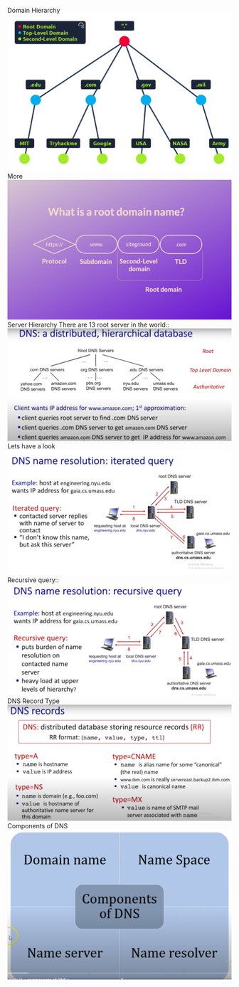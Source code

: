Domain Hierarchy
![](../Attachements/Pasted%20image%2020250104141150.png)
More
![](../Attachements/Pasted%20image%2020250104142921.png)
Server Hierarchy
There are 13 root server in the world::
![](../Attachements/Pasted%20image%2020250104143410.png)
Lets have a look
![](../Attachements/Pasted%20image%2020250104143855.png)
Recursive query::
![](../Attachements/Pasted%20image%2020250104144001.png)
DNS Record Type
![](../Attachements/Pasted%20image%2020250104144250.png)
Components of DNS
![](../Attachements/Pasted%20image%2020250104145825.png)
